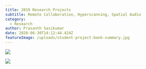```yaml
---
title: 2019 Research Projects
subtitle: Remote Collaboration, Hyperscanning, Spatial Audio
category:
  - Research
author: Prasanth Sasikumar
date: 2020-06-30T14:12:44.424Z
featureImage: /uploads/student-project-bank-summary.jpg
---
```

![](/uploads/student-project-bank-summary.jpg)


<img src="~assets/uploads/ismar19.gif">
